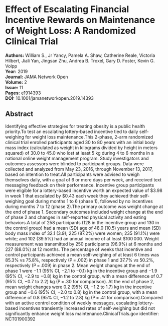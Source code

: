 # Effect of Escalating Financial Incentive Rewards on Maintenance of Weight Loss: A Randomized Clinical Trial

**Authors:** William S., Jr Yancy, Pamela A. Shaw, Catherine Reale, Victoria Hilbert, Jiali Yan, Jingsan Zhu, Andrea B. Troxel, Gary D. Foster, Kevin G. Volpp  
**Year:** 2019  
**Journal:** JAMA Network Open  
**Volume:** 2  
**Issue:** 11  
**Pages:** e1914393  
**DOI:** 10.1001/jamanetworkopen.2019.14393  

## Abstract
Identifying effective strategies for treating obesity is a public health priority.To test an escalating lottery-based incentive tied to daily self-weighing for weight loss maintenance.This 2-phase, 2-arm randomized clinical trial enrolled participants aged 30 to 80 years with an initial body mass index (calculated as weight in kilograms divided by height in meters squared) of 30.0 to 45.0 who lost at least 5 kg during 4 to 6 months in a national online weight management program. Study investigators and outcomes assessors were blinded to participant groups. Data were collected and analyzed from May 23, 2016, through November 13, 2017, based on intention to treat.All participants were advised to weigh themselves daily, with a goal of 6 or more days per week, and received text messaging feedback on their performance. Incentive group participants were eligible for a lottery-based incentive worth an expected value of $3.98 in week 1 that escalated by $0.43 each week they achieved their self-weighing goal during months 1 to 6 (phase 1), followed by no incentives during months 7 to 12 (phase 2).The primary outcome was weight change at the end of phase 1. Secondary outcomes included weight change at the end of phase 2 and changes in self-reported physical activity and eating behaviors.A total of 258 participants (128 in the incentive group and 130 in the control group) had a mean (SD) age of 48.0 (10.5) years and mean (SD) body mass index of 32.1 (3.9); 225 (87.2%) were women; 235 (91.1%) were white; and 102 (39.5%) had an annual income of at least $100 000. Weight measurement was transmitted by 250 participants (96.9%) at 6 months and 227 (88.0%) at 12 months. The percentage of weeks that incentive and control participants achieved a mean self-weighing of at least 6 times was 85.3% vs 75.8%, respectively (P = .002) in phase 1 and 37.7% vs 50.2%, respectively (P = .009) in phase 2. Mean weight changes at the end of phase 1 were −1.1 (95% CI, −2.1 to −0.1) kg in the incentive group and −1.9 (95% CI, −2.9 to −0.8) kg in the control group, with a mean difference of 0.7 (95% CI, −0.7 to 2.2) kg (P = .30 for comparison). At the end of phase 2, mean weight changes were 0.2 (95% CI, −1.2 to 1.7) kg in the incentive group and −0.6 (95% CI, −2.0 to 0.8) kg in the control group, with a mean difference of 0.8 (95% CI, −1.2 to 2.8) kg (P = .41 for comparison).Compared with an active control condition of weekly messages, escalating lottery-based incentives transiently increased rates of self-weighing but did not significantly enhance weight loss maintenance.ClinicalTrials.gov identifier: NCT01900392

